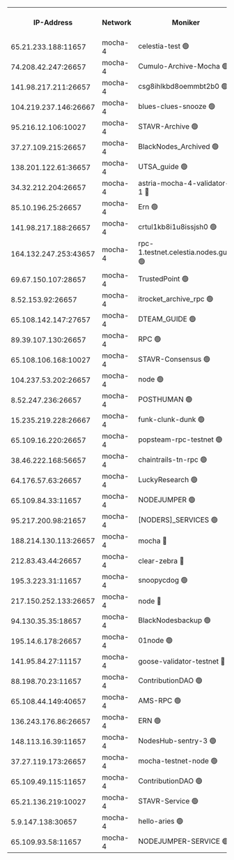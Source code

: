 


<table><tr><th>IP-Address</th><th>Network</th><th>Moniker</th><th>Latest Block Height</th><th>Earliest Block Height</th><th>Catching Up</th><th>Tx Index</th><th>Voting Power</th><th>Version</th><th>Scan Time</th></tr><tr><td>65.21.233.188:11657</td><td>mocha-4</td><td>celestia-test 🟢</td><td>5163775</td><td>0</td><td>False</td><td>on</td><td>0</td><td>3.3.1-mocha</td><td>2025-03-14T17:14:04.047351517UTC</td></tr><tr><td>74.208.42.247:26657</td><td>mocha-4</td><td>Cumulo-Archive-Mocha 🟢</td><td>5163742</td><td>1</td><td>False</td><td>on</td><td>0</td><td>3.4.2-mocha</td><td>2025-03-14T17:11:12.370012836UTC</td></tr><tr><td>141.98.217.211:26657</td><td>mocha-4</td><td>csg8ihlkbd8oemmbt2b0 🟢</td><td>5163743</td><td>1</td><td>False</td><td>on</td><td>0</td><td>3.4.0-mocha</td><td>2025-03-14T17:11:21.522547289UTC</td></tr><tr><td>104.219.237.146:26667</td><td>mocha-4</td><td>blues-clues-snooze 🟢</td><td>5163743</td><td>1</td><td>False</td><td>off</td><td>0</td><td>3.2.0-mocha</td><td>2025-03-14T17:11:22.676422483UTC</td></tr><tr><td>95.216.12.106:10027</td><td>mocha-4</td><td>STAVR-Archive 🟢</td><td>5112515</td><td>1</td><td>False</td><td>on</td><td>0</td><td>3.4.0-mocha</td><td>2025-03-14T17:11:25.150543761UTC</td></tr><tr><td>37.27.109.215:26657</td><td>mocha-4</td><td>BlackNodes_Archived 🟢</td><td>5163744</td><td>1</td><td>False</td><td>off</td><td>0</td><td>3.3.0-mocha</td><td>2025-03-14T17:11:27.573554345UTC</td></tr><tr><td>138.201.122.61:36657</td><td>mocha-4</td><td>UTSA_guide 🟢</td><td>5163745</td><td>1</td><td>False</td><td>on</td><td>0</td><td>3.4.2-mocha</td><td>2025-03-14T17:11:29.899052829UTC</td></tr><tr><td>34.32.212.204:26657</td><td>mocha-4</td><td>astria-mocha-4-validator-1 🔴</td><td>5163745</td><td>1</td><td>False</td><td>on</td><td>10509044</td><td>3.4.0</td><td>2025-03-14T17:11:30.228552503UTC</td></tr><tr><td>85.10.196.25:26657</td><td>mocha-4</td><td>Ern 🟢</td><td>5163748</td><td>1</td><td>False</td><td>on</td><td>0</td><td>3.4.2-mocha</td><td>2025-03-14T17:11:44.806923712UTC</td></tr><tr><td>141.98.217.188:26657</td><td>mocha-4</td><td>crtul1kb8i1u8issjsh0 🟢</td><td>5163751</td><td>1</td><td>False</td><td>on</td><td>0</td><td>3.4.0-mocha</td><td>2025-03-14T17:12:01.510790851UTC</td></tr><tr><td>164.132.247.253:43657</td><td>mocha-4</td><td>rpc-1.testnet.celestia.nodes.guru 🟢</td><td>5163757</td><td>1</td><td>False</td><td>on</td><td>0</td><td>3.4.2-mocha</td><td>2025-03-14T17:12:32.226444267UTC</td></tr><tr><td>69.67.150.107:28657</td><td>mocha-4</td><td>TrustedPoint 🟢</td><td>5163760</td><td>1</td><td>False</td><td>on</td><td>0</td><td>3.3.0-mocha</td><td>2025-03-14T17:12:50.426814315UTC</td></tr><tr><td>8.52.153.92:26657</td><td>mocha-4</td><td>itrocket_archive_rpc 🟢</td><td>5163765</td><td>1</td><td>False</td><td>on</td><td>0</td><td>3.4.2-mocha</td><td>2025-03-14T17:13:16.884748605UTC</td></tr><tr><td>65.108.142.147:27657</td><td>mocha-4</td><td>DTEAM_GUIDE 🟢</td><td>5163769</td><td>1</td><td>False</td><td>on</td><td>0</td><td>3.4.2-mocha</td><td>2025-03-14T17:13:33.060633419UTC</td></tr><tr><td>89.39.107.130:26657</td><td>mocha-4</td><td>RPC 🟢</td><td>5163769</td><td>1</td><td>False</td><td>on</td><td>0</td><td>3.4.2-mocha</td><td>2025-03-14T17:13:33.447718358UTC</td></tr><tr><td>65.108.106.168:10027</td><td>mocha-4</td><td>STAVR-Consensus 🟢</td><td>5163773</td><td>1</td><td>False</td><td>on</td><td>0</td><td>3.4.2-mocha</td><td>2025-03-14T17:13:54.986469556UTC</td></tr><tr><td>104.237.53.202:26657</td><td>mocha-4</td><td>node 🟢</td><td>5163775</td><td>1</td><td>False</td><td>on</td><td>0</td><td>3.4.0-mocha</td><td>2025-03-14T17:14:07.707116325UTC</td></tr><tr><td>8.52.247.236:26657</td><td>mocha-4</td><td>POSTHUMAN 🟢</td><td>5163777</td><td>1</td><td>False</td><td>on</td><td>0</td><td>3.4.0-mocha</td><td>2025-03-14T17:14:15.202850109UTC</td></tr><tr><td>15.235.219.228:26667</td><td>mocha-4</td><td>funk-clunk-dunk 🟢</td><td>5163779</td><td>1</td><td>False</td><td>off</td><td>0</td><td>3.2.0-mocha</td><td>2025-03-14T17:14:26.498857857UTC</td></tr><tr><td>65.109.16.220:26657</td><td>mocha-4</td><td>popsteam-rpc-testnet 🟢</td><td>5163780</td><td>1</td><td>False</td><td>on</td><td>0</td><td>3.4.2-mocha</td><td>2025-03-14T17:14:33.609702956UTC</td></tr><tr><td>38.46.222.168:56657</td><td>mocha-4</td><td>chaintrails-tn-rpc 🟢</td><td>5163787</td><td>1</td><td>False</td><td>on</td><td>0</td><td>3.4.2-mocha</td><td>2025-03-14T17:15:08.036386278UTC</td></tr><tr><td>64.176.57.63:26657</td><td>mocha-4</td><td>LuckyResearch 🟢</td><td>5163752</td><td>1582001</td><td>False</td><td>off</td><td>0</td><td>3.4.2-mocha</td><td>2025-03-14T17:12:05.413414912UTC</td></tr><tr><td>65.109.84.33:11657</td><td>mocha-4</td><td>NODEJUMPER 🟢</td><td>5163776</td><td>3214501</td><td>False</td><td>off</td><td>0</td><td>3.0.0-mocha</td><td>2025-03-14T17:14:10.168183751UTC</td></tr><tr><td>95.217.200.98:21657</td><td>mocha-4</td><td>[NODERS]_SERVICES 🟢</td><td>5163743</td><td>3453468</td><td>False</td><td>on</td><td>0</td><td>3.4.2-mocha</td><td>2025-03-14T17:11:18.852310826UTC</td></tr><tr><td>188.214.130.113:26657</td><td>mocha-4</td><td>mocha 🔴</td><td>5163751</td><td>4163991</td><td>False</td><td>off</td><td>100001</td><td>3.4.0</td><td>2025-03-14T17:12:03.986694252UTC</td></tr><tr><td>212.83.43.44:26657</td><td>mocha-4</td><td>clear-zebra 🔴</td><td>5163758</td><td>4200001</td><td>False</td><td>on</td><td>500001</td><td>3.3.1-mocha</td><td>2025-03-14T17:12:41.061527198UTC</td></tr><tr><td>195.3.223.31:11657</td><td>mocha-4</td><td>snoopycdog 🟢</td><td>5163782</td><td>4208501</td><td>False</td><td>off</td><td>0</td><td>3.4.2-mocha</td><td>2025-03-14T17:14:40.403605468UTC</td></tr><tr><td>217.150.252.133:26657</td><td>mocha-4</td><td>node 🔴</td><td>5163769</td><td>4244833</td><td>False</td><td>off</td><td>100505</td><td>3.4.0-mocha</td><td>2025-03-14T17:13:35.817489860UTC</td></tr><tr><td>94.130.35.35:18657</td><td>mocha-4</td><td>BlackNodesbackup 🟢</td><td>5163787</td><td>4579501</td><td>False</td><td>on</td><td>0</td><td>3.0.0-mocha</td><td>2025-03-14T17:15:10.948328369UTC</td></tr><tr><td>195.14.6.178:26657</td><td>mocha-4</td><td>01node 🟢</td><td>5163766</td><td>4633398</td><td>False</td><td>on</td><td>0</td><td>3.4.0</td><td>2025-03-14T17:13:19.305214272UTC</td></tr><tr><td>141.95.84.27:11157</td><td>mocha-4</td><td>goose-validator-testnet 🔴</td><td>5163767</td><td>4732501</td><td>False</td><td>on</td><td>4017</td><td>3.4.2-mocha</td><td>2025-03-14T17:13:22.445478302UTC</td></tr><tr><td>88.198.70.23:11657</td><td>mocha-4</td><td>ContributionDAO 🟢</td><td>5163760</td><td>4870504</td><td>False</td><td>off</td><td>0</td><td>3.4.2-mocha</td><td>2025-03-14T17:12:47.513793171UTC</td></tr><tr><td>65.108.44.149:40657</td><td>mocha-4</td><td>AMS-RPC 🟢</td><td>5163766</td><td>4968112</td><td>False</td><td>on</td><td>0</td><td>3.2.0</td><td>2025-03-14T17:13:19.818486329UTC</td></tr><tr><td>136.243.176.86:26657</td><td>mocha-4</td><td>ERN 🟢</td><td>5163775</td><td>5026501</td><td>False</td><td>off</td><td>0</td><td>3.4.2-mocha</td><td>2025-03-14T17:14:04.718182171UTC</td></tr><tr><td>148.113.16.39:11657</td><td>mocha-4</td><td>NodesHub-sentry-3 🟢</td><td>5163763</td><td>5042829</td><td>False</td><td>on</td><td>0</td><td>3.4.2-mocha</td><td>2025-03-14T17:13:01.900464621UTC</td></tr><tr><td>37.27.119.173:26657</td><td>mocha-4</td><td>mocha-testnet-node 🟢</td><td>5163773</td><td>5042839</td><td>False</td><td>on</td><td>0</td><td>3.4.0-mocha</td><td>2025-03-14T17:13:54.601431637UTC</td></tr><tr><td>65.109.49.115:11657</td><td>mocha-4</td><td>ContributionDAO 🟢</td><td>5163760</td><td>5160126</td><td>False</td><td>off</td><td>0</td><td>3.4.2-mocha</td><td>2025-03-14T17:12:50.812472857UTC</td></tr><tr><td>65.21.136.219:10027</td><td>mocha-4</td><td>STAVR-Service 🟢</td><td>5163743</td><td>5161501</td><td>False</td><td>on</td><td>0</td><td>3.4.2-mocha</td><td>2025-03-14T17:11:21.898943464UTC</td></tr><tr><td>5.9.147.138:30657</td><td>mocha-4</td><td>hello-aries 🟢</td><td>5163758</td><td>5161501</td><td>False</td><td>off</td><td>0</td><td>3.4.2-mocha</td><td>2025-03-14T17:12:40.697598536UTC</td></tr><tr><td>65.109.93.58:11657</td><td>mocha-4</td><td>NODEJUMPER-SERVICE 🟢</td><td>5163787</td><td>5163212</td><td>False</td><td>off</td><td>0</td><td>3.4.0</td><td>2025-03-14T17:15:10.639748664UTC</td></tr></table>